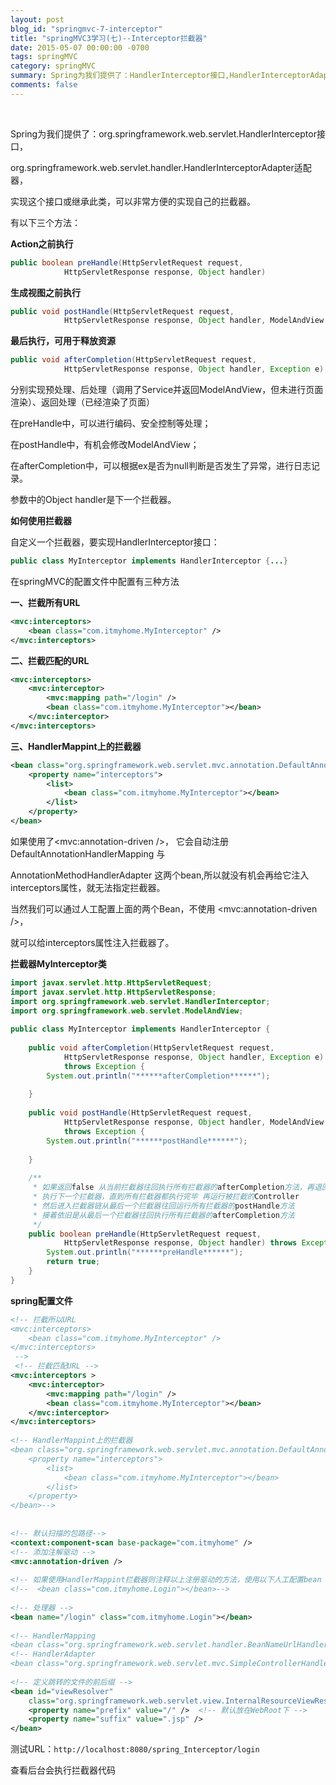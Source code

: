 ```yaml
---
layout: post
blog_id: "springmvc-7-interceptor"
title: "springMVC3学习(七)--Interceptor拦截器"
date: 2015-05-07 00:00:00 -0700
tags: springMVC
category: springMVC
summary: Spring为我们提供了：HandlerInterceptor接口,HandlerInterceptorAdapter适配器.实现这个接口或继承此类,可以非常方便的实现自己的拦截器。
comments: false
---
```

<br>

Spring为我们提供了：org.springframework.web.servlet.HandlerInterceptor接口，

org.springframework.web.servlet.handler.HandlerInterceptorAdapter适配器，

实现这个接口或继承此类，可以非常方便的实现自己的拦截器。

有以下三个方法：

**Action之前执行**

```java
public boolean preHandle(HttpServletRequest request,  
            HttpServletResponse response, Object handler)
```

**生成视图之前执行**

```java
public void postHandle(HttpServletRequest request,  
            HttpServletResponse response, Object handler, ModelAndView modelAndView)
```

**最后执行，可用于释放资源**

```java
public void afterCompletion(HttpServletRequest request,  
            HttpServletResponse response, Object handler, Exception e) 
```

分别实现预处理、后处理（调用了Service并返回ModelAndView，但未进行页面渲染）、返回处理（已经渲染了页面）

在preHandle中，可以进行编码、安全控制等处理；

在postHandle中，有机会修改ModelAndView；

在afterCompletion中，可以根据ex是否为null判断是否发生了异常，进行日志记录。

参数中的Object handler是下一个拦截器。

**如何使用拦截器**

自定义一个拦截器，要实现HandlerInterceptor接口：

```java
public class MyInterceptor implements HandlerInterceptor {...}  
```

在springMVC的配置文件中配置有三种方法

**一、拦截所有URL**

```xml
<mvc:interceptors>  
	<bean class="com.itmyhome.MyInterceptor" />  
</mvc:interceptors>
```

**二、拦截匹配的URL**

```xml
<mvc:interceptors>  
    <mvc:interceptor>  
        <mvc:mapping path="/login" />  
        <bean class="com.itmyhome.MyInterceptor"></bean>  
    </mvc:interceptor>  
</mvc:interceptors> 
```

**三、HandlerMappint上的拦截器**

```xml
<bean class="org.springframework.web.servlet.mvc.annotation.DefaultAnnotationHandlerMapping">  
    <property name="interceptors">  
        <list>  
            <bean class="com.itmyhome.MyInterceptor"></bean>  
        </list>  
    </property>  
</bean>
```

如果使用了\<mvc:annotation-driven /\>， 它会自动注册DefaultAnnotationHandlerMapping 与

AnnotationMethodHandlerAdapter 这两个bean,所以就没有机会再给它注入interceptors属性，就无法指定拦截器。

当然我们可以通过人工配置上面的两个Bean，不使用 \<mvc:annotation-driven /\>，

就可以给interceptors属性注入拦截器了。

**拦截器MyInterceptor类**

```java
import javax.servlet.http.HttpServletRequest;  
import javax.servlet.http.HttpServletResponse;  
import org.springframework.web.servlet.HandlerInterceptor;  
import org.springframework.web.servlet.ModelAndView;  
  
public class MyInterceptor implements HandlerInterceptor {  
  
    public void afterCompletion(HttpServletRequest request,  
            HttpServletResponse response, Object handler, Exception e)  
            throws Exception {  
        System.out.println("******afterCompletion******");  
  
    }  
  
    public void postHandle(HttpServletRequest request,  
            HttpServletResponse response, Object handler, ModelAndView arg3)  
            throws Exception {  
        System.out.println("******postHandle******");  
  
    }  
  
    /** 
     * 如果返回false 从当前拦截器往回执行所有拦截器的afterCompletion方法，再退回拦截器链 如果返回true 
     * 执行下一个拦截器，直到所有拦截器都执行完毕 再运行被拦截的Controller 
     * 然后进入拦截器链从最后一个拦截器往回运行所有拦截器的postHandle方法 
     * 接着依旧是从最后一个拦截器往回执行所有拦截器的afterCompletion方法 
     */  
    public boolean preHandle(HttpServletRequest request,  
            HttpServletResponse response, Object handler) throws Exception {  
        System.out.println("******preHandle******");  
        return true;  
    }  
}
```

**spring配置文件**

```xml
<!-- 拦截所以URL  
<mvc:interceptors>  
	<bean class="com.itmyhome.MyInterceptor" />  
</mvc:interceptors>  
 -->  
 <!-- 拦截匹配URL -->  
<mvc:interceptors >  
	<mvc:interceptor>  
		<mvc:mapping path="/login" />  
		<bean class="com.itmyhome.MyInterceptor"></bean>  
	</mvc:interceptor>  
</mvc:interceptors>  
  
<!-- HandlerMappint上的拦截器  
<bean class="org.springframework.web.servlet.mvc.annotation.DefaultAnnotationHandlerMapping">  
	<property name="interceptors">  
		<list>  
			<bean class="com.itmyhome.MyInterceptor"></bean>  
		</list>  
	</property>  
</bean>-->  
  
  
<!-- 默认扫描的包路径-->  
<context:component-scan base-package="com.itmyhome" />   
<!-- 添加注解驱动 -->  
<mvc:annotation-driven />  
  
<!-- 如果使用HandlerMappint拦截器则注释以上注册驱动的方法，使用以下人工配置bean -->  
<!--  <bean class="com.itmyhome.Login"></bean>-->  
  
<!-- 处理器 -->  
<bean name="/login" class="com.itmyhome.Login"></bean>  
  
<!-- HandlerMapping   
<bean class="org.springframework.web.servlet.handler.BeanNameUrlHandlerMapping"></bean>-->  
<!-- HandlerAdapter   
<bean class="org.springframework.web.servlet.mvc.SimpleControllerHandlerAdapter"></bean>-->  
  
<!-- 定义跳转的文件的前后缀 -->  
<bean id="viewResolver"  
	class="org.springframework.web.servlet.view.InternalResourceViewResolver">  
	<property name="prefix" value="/" />  <!-- 默认放在WebRoot下 -->  
	<property name="suffix" value=".jsp" />   
</bean>
```

测试URL：`http://localhost:8080/spring_Interceptor/login`

查看后台会执行拦截器代码

<br>